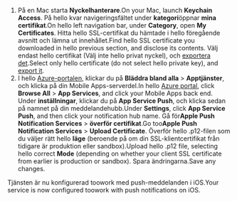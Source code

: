 

1. <span data-ttu-id="53cba-101">På en Mac starta **Nyckelhanterare**.</span><span class="sxs-lookup"><span data-stu-id="53cba-101">On your Mac, launch **Keychain Access**.</span></span> <span data-ttu-id="53cba-102">På hello kvar navigeringsfältet under **kategori**öppnar **mina certifikat**.</span><span class="sxs-lookup"><span data-stu-id="53cba-102">On hello left navigation bar, under **Category**, open **My Certificates**.</span></span> <span data-ttu-id="53cba-103">Hitta hello SSL-certifikat du hämtade i hello föregående avsnitt och lämna ut innehållet.</span><span class="sxs-lookup"><span data-stu-id="53cba-103">Find hello SSL certificate you downloaded in hello previous section, and disclose its contents.</span></span> <span data-ttu-id="53cba-104">Välj endast hello certifikat (Välj inte hello privat nyckel), och [exportera det](https://support.apple.com/kb/PH20122?locale=en_US).</span><span class="sxs-lookup"><span data-stu-id="53cba-104">Select only hello certificate (do not select hello private key), and [export it](https://support.apple.com/kb/PH20122?locale=en_US).</span></span>
2. <span data-ttu-id="53cba-105">I hello [Azure-portalen](https://portal.azure.com/), klickar du på **Bläddra bland alla** > **Apptjänster**, och klicka på din Mobile Apps-serverdel.</span><span class="sxs-lookup"><span data-stu-id="53cba-105">In hello [Azure portal](https://portal.azure.com/), click **Browse All** > **App Services**, and click your Mobile Apps back end.</span></span> <span data-ttu-id="53cba-106">Under **inställningar**, klickar du på **App Service Push**, och klicka sedan på namnet på din meddelandehubb.</span><span class="sxs-lookup"><span data-stu-id="53cba-106">Under **Settings**, click **App Service Push**, and then click your notification hub name.</span></span> <span data-ttu-id="53cba-107">Gå för**Apple Push Notification Services** > **överför certifikat**.</span><span class="sxs-lookup"><span data-stu-id="53cba-107">Go too**Apple Push Notification Services** > **Upload Certificate**.</span></span> <span data-ttu-id="53cba-108">Överför hello .p12-filen som du väljer rätt hello **läge** (beroende på om din SSL-klientcertifikat från tidigare är produktion eller sandbox).</span><span class="sxs-lookup"><span data-stu-id="53cba-108">Upload hello .p12 file, selecting hello correct **Mode** (depending on whether your client SSL certificate from earlier is production or sandbox).</span></span> <span data-ttu-id="53cba-109">Spara ändringarna.</span><span class="sxs-lookup"><span data-stu-id="53cba-109">Save any changes.</span></span>

<span data-ttu-id="53cba-110">Tjänsten är nu konfigurerad toowork med push-meddelanden i iOS.</span><span class="sxs-lookup"><span data-stu-id="53cba-110">Your service is now configured toowork with push notifications on iOS.</span></span>

[1]: ./media/app-service-mobile-apns-configure-push/mobile-push-notification-hub.png
